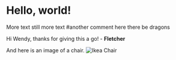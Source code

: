 # Hello, world!
More text
still more text
#another comment
here there be dragons


Hi Wendy, thanks for giving this a go! - **Fletcher** 

And here is an image of a chair. 
![Ikea Chair](https://www.ikea.com/ca/en/images/products/martin-chair-black-black__0729761_pe737128_s5.jpg?f=s) 
